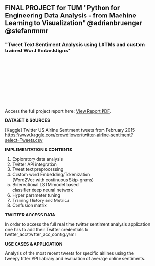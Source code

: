 ## FINAL PROJECT for TUM "Python for Engineering Data Analysis - from Machine Learning to Visualization" @adrianbruenger @stefanrmmr

### "Tweet Text Sentiment Analysis using LSTMs and custom trained Word Embeddigns"

<object data="http://yoursite.com/the.pdf" type="application/pdf" width="700px" height="700px">
    <embed src="http://yoursite.com/the.pdf">
        <p>Access the full project report here: <a href="https://github.com/stefanrmmr/twitter_sentiment_lstm/blob/master/ProjectReport_TwitterLSTM_BruengerRummer_2021.pdf">View Report PDF</a>.</p>
    </embed>
</object>

**DATASET & SOURCES**

[Kaggle] Twitter US Airline Sentiment tweets from February 2015  
https://www.kaggle.com/crowdflower/twitter-airline-sentiment?select=Tweets.csv
  
**IMPLEMENTATION & CONTENTS**

1) Exploratory data analysis 
2) Twitter API integration
3) Tweet text preprocessing
4) Custom word Embedding/Tokenization  
 (Word2Vec with continuous Skip-grams)
6) Biderectional LSTM model based  
 classifier deep neural network
8) Hyper parameter tuning
9) Training History and Metrics 
11) Confusion matrix
  
**TWITTER ACCESS DATA**

In order to access the full real time twitter sentiment analysis application    
one has to add their Twitter credentials to twitter_acc\twitter_acc_config.yaml

**USE CASES & APPLICATION**

Analysis of the most recent tweets for specific airlines using the  
tweepy titter API liabrary and evaluation of average online sentiments. 
